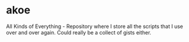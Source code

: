 akoe
====

All Kinds of Everything - Repository where I store all the scripts that I use over and over again. Could really be a collect of gists either.